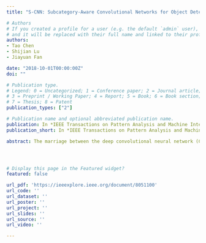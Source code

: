 ```yaml
---
title: "S-CNN: Subcategory-Aware Convolutional Networks for Object Detection"

# Authors
# If you created a profile for a user (e.g. the default `admin` user), write the username (folder name) here 
# and it will be replaced with their full name and linked to their profile.
authors:
- Tao Chen
- Shijian Lu
- Jiayuan Fan

date: "2018-10-01T00:00:00Z"
doi: ""

# Publication type.
# Legend: 0 = Uncategorized; 1 = Conference paper; 2 = Journal article;
# 3 = Preprint / Working Paper; 4 = Report; 5 = Book; 6 = Book section;
# 7 = Thesis; 8 = Patent
publication_types: ["2"]

# Publication name and optional abbreviated publication name.
publication: In *IEEE Transactions on Pattern Analysis and Machine Intelligence* (**TPAMI**), 2018
publication_short: In *IEEE Transactions on Pattern Analysis and Machine Intelligence* (**TPAMI**), 2018

abstract: The marriage between the deep convolutional neural network (CNN) and region proposals has made breakthroughs for object detection in recent years. While the discriminative object features are learned via a deep CNN for classification, the large intra-class variation and deformation still limit the performance of the CNN based object detection. We propose a subcategory-aware CNN (S-CNN) to solve the object intra-class variation problem. In the proposed technique, the training samples are first grouped into multiple subcategories automatically through a novel instance sharing maximum margin clustering process. A multi-component Aggregated Channel Feature (ACF) detector is then trained to produce more latent training samples, where each ACF component corresponds to one clustered subcategory. The produced latent samples together with their subcategory labels are further fed into a CNN classifier to filter out false proposals for object detection. An iterative learning algorithm is designed for the joint optimization of image subcategorization, multi-component ACF detector, and subcategory-aware CNN classifier. Experiments on INRIA Person dataset, Pascal VOC 2007 dataset and MS COCO dataset show that the proposed technique clearly outperforms the state-of-the-art methods for generic object detection.




# Display this page in the Featured widget?
featured: false

url_pdf: 'https://ieeexplore.ieee.org/document/8051100'
url_code: ''
url_dataset: ''
url_poster: ''
url_project: ''
url_slides: ''
url_source: ''
url_video: ''

---
```

